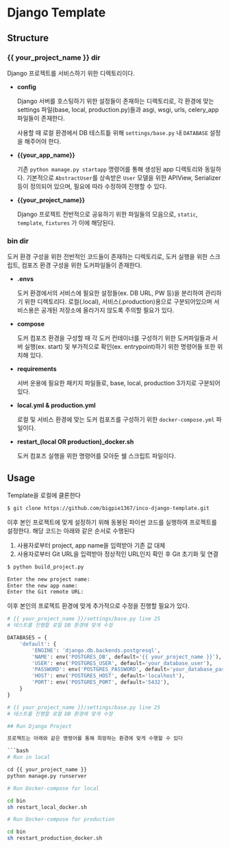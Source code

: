 # Django Template

## Structure

### **{{ your_project_name }} dir**

Django 프로젝트를 서비스하기 위한 디렉토리이다.

- **config**

  Django 서버를 호스팅하기 위한 설정들이 존재하는 디렉토리로, 각 환경에 맞는 settings 파일(base, local, production.py)들과 asgi, wsgi, urls, celery_app 파일들이 존재한다.

  사용할 때 로컬 환경에서 DB 테스트틑 위해 `settings/base.py` 내 `DATABASE` 설정을 해주어야 한다.

- **{{your_app_name}}**

  기존 `python manage.py startapp` 명령어를 통해 생성된 app 디렉토리와 동일하다. 기본적으로 `AbstractUser`를 상속받은 `User` 모델을 위한 APIView, Serializer 등이 정의되어 있으며, 필요에 따라 수정하여 진행할 수 있다.

- **{{your_project_name}}**

  Django 프로젝트 전반적으로 공유하기 위한 파일들의 모음으로, `static`, `template`, `fixtures` 가 이에 해당된다.

### **bin dir**

도커 환경 구성을 위한 전반적인 코드들이 존재하는 디렉토리로, 도커 실행을 위한 스크립트, 컴포즈 환경 구성을 위한 도커파일들이 존재한다.

- **.envs**

  도커 환경에서의 서비스에 필요한 설정들(ex. DB URL, PW 등)을 분리하여 관리하기 위한 디렉토리다. 로컬(.local), 서비스(.production)용으로 구분되어있으며 서비스용은 공개된 저장소에 올라가지 않도록 주의할 필요가 있다.

- **compose**

  도커 컴포즈 환경을 구성할 때 각 도커 컨테이너를 구성하기 위한 도커파일들과 서버 실행(ex. start) 및 부가적으로 확인(ex. entrypoint)하기 위한 명령어들 또한 위치해 있다.

- **requirements**

  서버 운용에 필요한 패키지 파일들로, base, local, production 3가지로 구분되어 있다.

- **local.yml & production.yml**

  로컬 및 서비스 환경에 맞는 도커 컴포즈를 구성하기 위한 `docker-compose.yml` 파일이다.

- **restart\_(local OR production)\_docker.sh**

  도커 컴포즈 실행을 위한 명령어를 모아둔 쉘 스크립트 파일이다.

## Usage

Template을 로컬에 클론한다

```bash
$ git clone https://github.com/bigpie1367/inco-django-template.git
```

이후 본인 프로젝트에 맞게 설정하기 위해 동봉된 파이썬 코드를 실행하여 프로젝트를 설정한다. 해당 코드는 아래와 같은 순서로 수행된다

1. 사용자로부터 project, app name을 입력받아 기존 값 대체
2. 사용자로부터 Git URL을 입력받아 정상적인 URL인지 확인 후 Git 초기화 및 연결

```python
$ python build_project.py

Enter the new project name:
Enter the new app name:
Enter the Git remote URL:
```

이후 본인의 프로젝트 환경에 맞게 추가적으로 수정을 진행할 필요가 있다.

```python
# {{ your_project_name }}/settings/base.py line 25
# 테스트를 진행할 로컬 DB 환경에 맞게 수정

DATABASES = {
    'default': {
        'ENGINE': 'django.db.backends.postgresql',
        'NAME': env('POSTGRES_DB', default='{{ your_project_name }}'),
        'USER': env('POSTGRES_USER', default='your_database_user'),
        'PASSWORD': env('POSTGRES_PASSWORD', default='your_database_password'),
        'HOST': env('POSTGRES_HOST', default='localhost'),
        'PORT': env('POSTGRES_PORT', default='5432'),
    }
}
```

```python
# {{ your_project_name }}/settings/base.py line 25
# 테스트를 진행할 로컬 DB 환경에 맞게 수정

## Run Django Project

프로젝트는 아래와 같은 명령어를 통해 희망하는 환경에 맞게 수행할 수 있다

```bash
# Run in local

cd {{ your_project_name }}
python manage.py runserver
```

```bash
# Run Docker-compose for local

cd bin
sh restart_local_docker.sh
```

```bash
# Run Docker-compose for production

cd bin
sh restart_production_docker.sh
```
